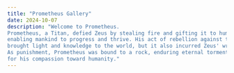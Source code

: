 ```yaml
---
title: "Prometheus Gallery"
date: 2024-10-07
description: "Welcome to Prometheus.
Prometheus, a Titan, defied Zeus by stealing fire and gifting it to humanity,
enabling mankind to progress and thrive. His act of rebellion against the gods
brought light and knowledge to the world, but it also incurred Zeus' wrath.
As punishment, Prometheus was bound to a rock, enduring eternal torment 
for his compassion toward humanity."
---
```



